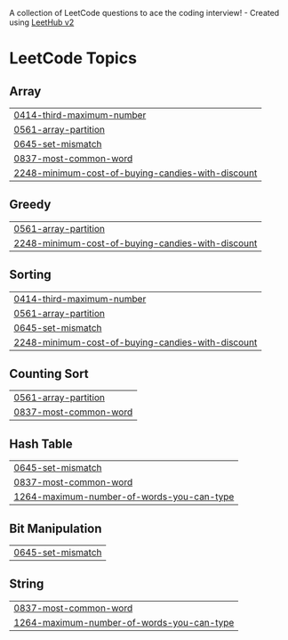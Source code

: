 A collection of LeetCode questions to ace the coding interview! - Created using [LeetHub v2](https://github.com/arunbhardwaj/LeetHub-2.0)
<!---LeetCode Topics Start-->
# LeetCode Topics
## Array
|  |
| ------- |
| [0414-third-maximum-number](https://github.com/SHENBAGALAKSHMI25/LEETCODE/tree/master/0414-third-maximum-number) |
| [0561-array-partition](https://github.com/SHENBAGALAKSHMI25/LEETCODE/tree/master/0561-array-partition) |
| [0645-set-mismatch](https://github.com/SHENBAGALAKSHMI25/LEETCODE/tree/master/0645-set-mismatch) |
| [0837-most-common-word](https://github.com/SHENBAGALAKSHMI25/LEETCODE/tree/master/0837-most-common-word) |
| [2248-minimum-cost-of-buying-candies-with-discount](https://github.com/SHENBAGALAKSHMI25/LEETCODE/tree/master/2248-minimum-cost-of-buying-candies-with-discount) |
## Greedy
|  |
| ------- |
| [0561-array-partition](https://github.com/SHENBAGALAKSHMI25/LEETCODE/tree/master/0561-array-partition) |
| [2248-minimum-cost-of-buying-candies-with-discount](https://github.com/SHENBAGALAKSHMI25/LEETCODE/tree/master/2248-minimum-cost-of-buying-candies-with-discount) |
## Sorting
|  |
| ------- |
| [0414-third-maximum-number](https://github.com/SHENBAGALAKSHMI25/LEETCODE/tree/master/0414-third-maximum-number) |
| [0561-array-partition](https://github.com/SHENBAGALAKSHMI25/LEETCODE/tree/master/0561-array-partition) |
| [0645-set-mismatch](https://github.com/SHENBAGALAKSHMI25/LEETCODE/tree/master/0645-set-mismatch) |
| [2248-minimum-cost-of-buying-candies-with-discount](https://github.com/SHENBAGALAKSHMI25/LEETCODE/tree/master/2248-minimum-cost-of-buying-candies-with-discount) |
## Counting Sort
|  |
| ------- |
| [0561-array-partition](https://github.com/SHENBAGALAKSHMI25/LEETCODE/tree/master/0561-array-partition) |
| [0837-most-common-word](https://github.com/SHENBAGALAKSHMI25/LEETCODE/tree/master/0837-most-common-word) |
## Hash Table
|  |
| ------- |
| [0645-set-mismatch](https://github.com/SHENBAGALAKSHMI25/LEETCODE/tree/master/0645-set-mismatch) |
| [0837-most-common-word](https://github.com/SHENBAGALAKSHMI25/LEETCODE/tree/master/0837-most-common-word) |
| [1264-maximum-number-of-words-you-can-type](https://github.com/SHENBAGALAKSHMI25/LEETCODE/tree/master/1264-maximum-number-of-words-you-can-type) |
## Bit Manipulation
|  |
| ------- |
| [0645-set-mismatch](https://github.com/SHENBAGALAKSHMI25/LEETCODE/tree/master/0645-set-mismatch) |
## String
|  |
| ------- |
| [0837-most-common-word](https://github.com/SHENBAGALAKSHMI25/LEETCODE/tree/master/0837-most-common-word) |
| [1264-maximum-number-of-words-you-can-type](https://github.com/SHENBAGALAKSHMI25/LEETCODE/tree/master/1264-maximum-number-of-words-you-can-type) |
<!---LeetCode Topics End-->